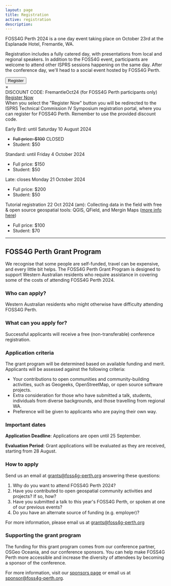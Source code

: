```yaml
---
layout: page
title: Registration
active: registration
description:
---
```


FOSS4G Perth 2024 is a one day event taking place on October 23rd at the Esplanade Hotel, Fremantle, WA.

Registration includes a fully catered day, with presentations from local and regional speakers. In addition to the FOSS4G event, participants are welcome to attend other ISPRS sessions happening on the same day. After the conference day, we'll head to a social event hosted by FOSS4G Perth.

<div id="register" class="anchor-offset"></div>


<!-- Trigger/Open The Modal -->
<div class="button_wrapper center">
  <button id="regoBtn" class="button">Register</button>
</div>

<!-- The Modal -->
<div id="regoModal" class="modal">

  <!-- Modal content -->
  <div class="modal-content">
    <span class="close">&times;</span>
    <div>DISCOUNT CODE: <span class="bold">FremantleOct24</span> (for FOSS4G Perth participants only)</div>
    <div class="inner-regobutton">
      <a href="https://interpoint.eventsair.com/isprs/isprsrego" class="btn" target="_blank">Register Now</a>
    </div>
    <div>
      When you select the "Register Now" button you will be redirected to the ISPRS Technical Commission IV Symposium registration portal, where you can register for FOSS4G Perth. Remember to use the provided discount code.
    </div>
  </div>

</div>

Early Bird: until Saturday 10 August 2024
* ~~Full price: $100~~ CLOSED
* Student: $50

Standard: until Friday 4 October 2024
* Full price: $150
* Student: $50

Late: closes Monday 21 October 2024
* Full price: $200
* Student: $50

Tutorial registration
22 Oct 2024 (am): Collecting data in the field with free & open source geospatial tools: QGIS, QField, and Mergin Maps (<a href="/program#workshop">more info here</a>)
* Full price: $100
* Student: $70

<div id="grant-program" class="anchor-offset"></div>

<hr/>

## FOSS4G Perth Grant Program


We recognise that some people are self-funded, travel can be expensive, and every little bit helps. The FOSS4G Perth Grant Program is designed to support Western Australian residents who require assistance in covering some of the costs of attending FOSS4G Perth 2024.

### Who can apply?

Western Australian residents who might otherwise have difficulty attending FOSS4G Perth.

### What can you apply for?

Successful applicants will receive a free (non-transferable) conference registration.

### Application criteria

The grant program will be determined based on available funding and merit. Applicants will be assessed against the following criteria:
- Your contributions to open communities and community-building activities, such as Geogeeks, OpenStreetMap, or open source software projects.
- Extra consideration for those who have submitted a talk, students, individuals from diverse backgrounds, and those travelling from regional WA.
- Preference will be given to applicants who are paying their own way.

### Important dates

**Application Deadline**: Applications are open until 25 September.

**Evaluation Period**: Grant applications will be evaluated as they are received, starting from 28 August.

### How to apply

Send us an email at <grants@foss4g-perth.org> answering these questions:

1. Why do you want to attend FOSS4G Perth 2024?
2. Have you contributed to open geospatial community activities and projects? If so, how?
3. Have you submitted a talk to this year's FOSS4G Perth, or spoken at one of our previous events?
4. Do you have an alternate source of funding (e.g. employer)?

For more information, please email us at <grants@foss4g-perth.org>

### Supporting the grant program

The funding for this grant program comes from our conference partner, OSGeo Oceania, and our conference sponsors.  You can help make FOSS4G Perth more accessible and increase the diversity of attendees by becoming a sponsor of the conference.

For more information, visit our [sponsors page](/sponsors) or email us at <sponsor@foss4g-perth.org>.

<script>
var modal = document.getElementById("regoModal");
var btn = document.getElementById("regoBtn");
var span = document.getElementsByClassName("close")[0];

btn.onclick = function() {
  modal.style.display = "block";
}

span.onclick = function() {
  modal.style.display = "none";
}

window.onclick = function(event) {
  if (event.target == modal) {
    modal.style.display = "none";
  }
}

document.addEventListener('click', function(event) {
  if (event.target.tagName === 'A' && event.target.target === '_blank') {
    modal.style.display = "none";
  }
});

</script>